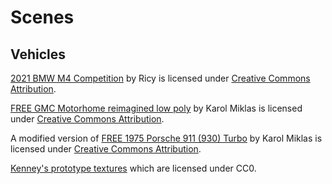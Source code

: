 # Scenes

## Vehicles

[2021 BMW M4 Competition](https://skfb.ly/oGTnZ) by Ricy is licensed under
[Creative Commons Attribution](http://creativecommons.org/licenses/by/4.0/).

[FREE GMC Motorhome reimagined low poly](https://skfb.ly/6XxAN) by Karol Miklas
is licensed under
[Creative Commons Attribution](http://creativecommons.org/licenses/by/4.0/).

A modified version of [FREE 1975 Porsche 911 (930) Turbo](https://skfb.ly/6WZyV)
by Karol Miklas is licensed under
[Creative Commons Attribution](http://creativecommons.org/licenses/by/4.0/).

[Kenney's prototype textures](https://kenney.nl/assets/prototype-textures) which are licensed under CC0.
